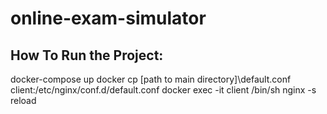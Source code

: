 # online-exam-simulator


How To Run the Project:
-----------------------
docker-compose up
docker cp [path to main directory]\default.conf client:/etc/nginx/conf.d/default.conf
docker exec -it client /bin/sh
nginx -s reload

